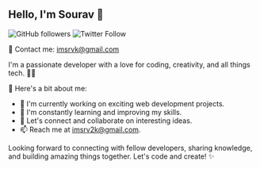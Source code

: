 ## Hello, I'm Sourav 👋

![GitHub followers](https://img.shields.io/github/followers/sourav-py?label=Follow&style=social)
![Twitter Follow](https://img.shields.io/twitter/follow/maroonspider?label=Follow&style=social)

📧 Contact me: imsrvk@gmail.com

I'm a passionate developer with a love for coding, creativity, and all things tech. 👨‍💻

🌟 Here's a bit about me:

- 🔭 I'm currently working on exciting web development projects.
- 🌱 I'm constantly learning and improving my skills.
- 💬 Let's connect and collaborate on interesting ideas.
- 📫 Reach me at imsrv2k@gmail.com.

Looking forward to connecting with fellow developers, sharing knowledge, and building amazing things together. Let's code and create! ✨






